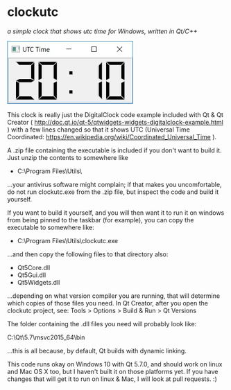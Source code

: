 # clockutc
*a simple clock that shows utc time for Windows, written in Qt/C++*

![alt text](https://github.com/isc1/clockutc/blob/master/clockutc-screenshot.jpg "clockutc")

This clock is really just the DigitalClock code example included with Qt &
Qt Creator ( http://doc.qt.io/qt-5/qtwidgets-widgets-digitalclock-example.html )
with a few lines changed so that it shows UTC (Universal Time Coordinated:
https://en.wikipedia.org/wiki/Coordinated_Universal_Time ).

A .zip file containing the executable is included if you don't want to build it.
Just unzip the contents to somewhere like

- C:\Program Files\Utils\

...your antivirus software might complain; if that makes you uncomfortable, do
not run clockutc.exe from the .zip file, but inspect the code and build it yourself.

If you want to build it yourself, and you will then want it to run it on windows from
being pinned to the taskbar (for example), you can copy the executable to somewhere
like:

- C:\Program Files\Utils\clockutc.exe

...and then copy the following files to that directory also:

- Qt5Core.dll
- Qt5Gui.dll
- Qt5Widgets.dll

...depending on what version compiler you are running, that will determine
which copies of those files you need.  In Qt Creator, after you open the
clockutc project, see: Tools > Options > Build & Run > Qt Versions

The folder containing the .dll files you need will probably look like:

C:\Qt\5.7\msvc2015_64\bin

...this is all because, by default, Qt builds with dynamic linking.

This code runs okay on Windows 10 with Qt 5.7.0, and should work on linux and
Mac OS X too, but I haven't built it on those platforms yet.  If you have
changes that will get it to run on linux & Mac, I will look at pull requests. :)